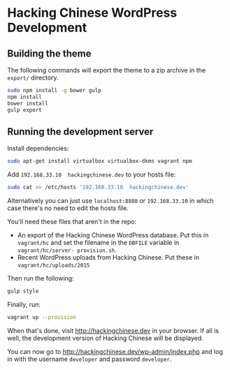 Hacking Chinese WordPress Development
=====================================

## Building the theme

The following commands will export the theme to a zip archive in the `export/` directory.

```bash
sudo npm install -g bower gulp
npm install
bower install
gulp export
```

## Running the development server

Install dependencies:

```bash
sudo apt-get install virtualbox virtualbox-dkms vagrant npm
```

Add `192.168.33.10  hackingchinese.dev` to your hosts file:

```bash
sudo cat >> /etc/hosts '192.168.33.10  hackingchinese.dev'
```

Alternatively you can just use `localhost:8888` or `192.168.33.10` in which case
there's no need to edit the hosts file.

You'll need these files that aren't in the repo:

 - An export of the Hacking Chinese WordPress database. Put this in `vagrant/hc`
 and set the filename in the `DBFILE` variable in `vagrant/hc/server-
 provision.sh`.
 - Recent WordPress uploads from Hacking Chinese. Put these in
 `vagrant/hc/uploads/2015`

Then run the following:

```bash
gulp style
```

Finally, run:

```bash
vagrant up --provision
```

When that's done, visit http://hackingchinese.dev in your browser. If all is
well, the development version of Hacking Chinese will be displayed.

You can now go to http://hackingchinese.dev/wp-admin/index.php and log in with
the username `developer` and password `developer`.

